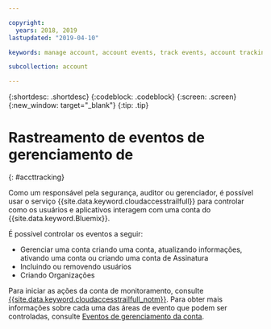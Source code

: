 ```yaml
---

copyright:
  years: 2018, 2019
lastupdated: "2019-04-10"

keywords: manage account, account events, track events, account tracking, monitoring

subcollection: account

---
```


{:shortdesc: .shortdesc}
{:codeblock: .codeblock}
{:screen: .screen}
{:new_window: target="_blank"}
{:tip: .tip}

# Rastreamento de eventos de gerenciamento de
{: #accttracking}

Como um responsável pela segurança, auditor ou gerenciador, é possível usar o serviço {{site.data.keyword.cloudaccesstrailfull}} para controlar como os usuários e aplicativos interagem com uma conta do {{site.data.keyword.Bluemix}}.

É possível controlar os eventos a seguir:

* Gerenciar uma conta criando uma conta, atualizando informações, ativando uma conta ou criando uma conta de Assinatura
* Incluindo ou removendo usuários
* Criando Organizações

Para iniciar as ações da conta de monitoramento, consulte [{{site.data.keyword.cloudaccesstrailfull_notm}}](/docs/services/cloud-activity-tracker?topic=cloud-activity-tracker-getting-started-with-cla). Para obter mais informações sobre cada uma das áreas de evento que podem ser controladas, consulte [Eventos de gerenciamento da conta](/docs/services/cloud-activity-tracker?topic=cloud-activity-tracker-at_events_acc_mgt).
